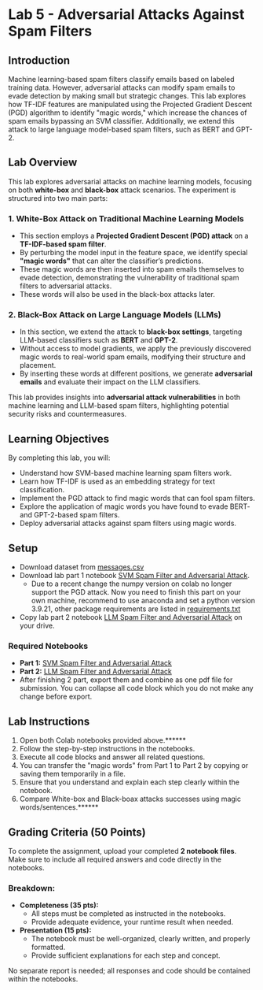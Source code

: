 # Lab 5 - Adversarial Attacks Against Spam Filters

## Introduction
Machine learning-based spam filters classify emails based on labeled training data. However, adversarial attacks can modify spam emails to evade detection by making small but strategic changes. This lab explores how TF-IDF features are manipulated using the Projected Gradient Descent (PGD) algorithm to identify "magic words," which increase the chances of spam emails bypassing an SVM classifier. Additionally, we extend this attack to large language model-based spam filters, such as BERT and GPT-2.

## Lab Overview  

This lab explores adversarial attacks on machine learning models, focusing on both **white-box** and **black-box** attack scenarios. The experiment is structured into two main parts:  

### 1. White-Box Attack on Traditional Machine Learning Models  
- This section employs a **Projected Gradient Descent (PGD) attack** on a **TF-IDF-based spam filter**.  
- By perturbing the model input in the feature space, we identify special **"magic words"** that can alter the classifier’s predictions.  
- These magic words are then inserted into spam emails themselves to evade detection, demonstrating the vulnerability of traditional spam filters to adversarial attacks.
- These words will also be used in the black-box attacks later. 

### 2. Black-Box Attack on Large Language Models (LLMs)  
- In this section, we extend the attack to **black-box settings**, targeting LLM-based classifiers such as **BERT** and **GPT-2**.  
- Without access to model gradients, we apply the previously discovered magic words to real-world spam emails, modifying their structure and placement.  
- By inserting these words at different positions, we generate **adversarial emails** and evaluate their impact on the LLM classifiers.  

This lab provides insights into **adversarial attack vulnerabilities** in both machine learning and LLM-based spam filters, highlighting potential security risks and countermeasures.  

## Learning Objectives
By completing this lab, you will:
- Understand how SVM-based machine learning spam filters work.
- Learn how TF-IDF is used as an embedding strategy for text classification.
- Implement the PGD attack to find magic words that can fool spam filters.
- Explore the application of magic words you have found to evade BERT- and GPT-2-based spam filters.
- Deploy adversarial attacks against spam filters using magic words.

## Setup
- Download dataset from [messages.csv](https://github.com/xyliatgithub/EN650654-2025/blob/492e90efef45f2d665280b40b44dad48e8626d4c/Adversarial_Attack/messages.csv)
- Download lab part 1 notebook [SVM Spam Filter and Adversarial Attack](https://colab.research.google.com/drive/1vR9f-JPR5aMCzcOhwnI5byGo25EHf5OK?usp=sharing).
  - Due to a recent change the numpy version on colab no longer support the PGD attack. Now you need to finish this part on your own machine, recommend to use anaconda and set a python version 3.9.21, other package requirements are listed in [requirements.txt](https://github.com/xyliatgithub/EN650654-2025/blob/492e90efef45f2d665280b40b44dad48e8626d4c/Adversarial_Attack/requirements.txt)
- Copy lab part 2 notebook [LLM Spam Filter and Adversarial Attack](https://colab.research.google.com/drive/1Uuz2Qz9dsZzvTc1NuxElbhbqFFV_hsrk?usp=sharing) on your drive.

### Required Notebooks
- **Part 1:** [SVM Spam Filter and Adversarial Attack](https://colab.research.google.com/drive/1vR9f-JPR5aMCzcOhwnI5byGo25EHf5OK?usp=sharing) 
- **Part 2:** [LLM Spam Filter and Adversarial Attack](https://colab.research.google.com/drive/1Uuz2Qz9dsZzvTc1NuxElbhbqFFV_hsrk?usp=sharing)
- After finishing 2 part, export them and combine as one pdf file for submission. You can collapse all code block which you do not make any change before export.

## Lab Instructions
1. Open both Colab notebooks provided above.******
2. Follow the step-by-step instructions in the notebooks.
3. Execute all code blocks and answer all related questions.
4. You can transfer the "magic words" from Part 1 to Part 2 by copying or saving them temporarily in a file.
5. Ensure that you understand and explain each step clearly within the notebook.
6. Compare White-box and Black-boax attacks successes using magic words/sentences.******

## Grading Criteria (50 Points)
To complete the assignment, upload your completed **2 notebook files**. Make sure to include all required answers and code directly in the notebooks.

### Breakdown:
- **Completeness (35 pts):**
  - All steps must be completed as instructed in the notebooks.
  - Provide adequate evidence, your runtime result when needed.
- **Presentation (15 pts):**
  - The notebook must be well-organized, clearly written, and properly formatted.
  - Provide sufficient explanations for each step and concept.

No separate report is needed; all responses and code should be contained within the notebooks.
